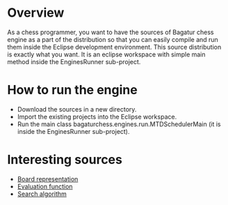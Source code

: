 
# Overview

As a chess programmer,
you want to have the sources of Bagatur chess engine as a part of the distribution so that you can easily compile and run them inside the Eclipse development environment.
This source distribution is exactly what you want. It is an eclipse workspace with simple main method inside the EnginesRunner sub-project.

# How to run the engine

- Download the sources in a new directory.
- Import the existing projects into the Eclipse workspace.
- Run the main class bagaturchess.engines.run.MTDSchedulerMain (it is inside the EnginesRunner sub-project).

# Interesting sources

- <a href="https://github.com/bagaturchess/Bagatur/blob/master/Sources/Bitboard/src/bagaturchess/bitboard/impl/Board.java">Board representation</a>
- <a href="https://github.com/bagaturchess/Bagatur/tree/master/Sources/LearningImpl/src/bagaturchess/learning/goldmiddle/impl/cfg/bagatur_allfeatures/eval">Evaluation function</a>
- <a href="https://github.com/bagaturchess/Bagatur/blob/master/Sources/Search/src/bagaturchess/search/impl/alg/impl0/Search_PVS_NWS.java">Search algorithm</a>
